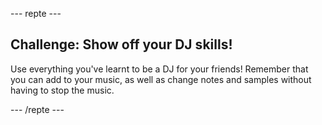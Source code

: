 \--- repte \---

## Challenge: Show off your DJ skills!

Use everything you've learnt to be a DJ for your friends! Remember that you can add to your music, as well as change notes and samples without having to stop the music.

\--- /repte \---